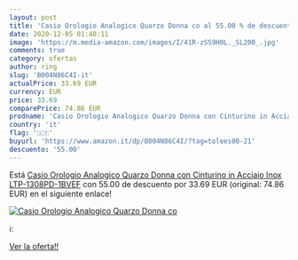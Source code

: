 ```yaml
---
layout: post
title: 'Casio Orologio Analogico Quarzo Donna co al 55.00 % de descuento'
date: 2020-12-05 01:40:11
image: 'https://m.media-amazon.com/images/I/41R-zSS9H0L._SL200_.jpg'
comments: true
category: ofertas
author: ring
slug: 'B004N86C4I-it'
actualPrice: 33.69 EUR
currency: EUR
price: 33.69
comparePrice: 74.86 EUR
prodname: 'Casio Orologio Analogico Quarzo Donna con Cinturino in Acciaio Inox LTP-1308PD-1BVEF'
country: 'it'
flag: '🇮🇹'
buyurl: 'https://www.amazon.it/dp/B004N86C4I/?tag=tolees00-21'
descuento: '55.00'
---
```


Está [Casio Orologio Analogico Quarzo Donna con Cinturino in Acciaio Inox LTP-1308PD-1BVEF](https://www.amazon.it/dp/B004N86C4I/?tag=tolees00-21) con 55.00 de descuento por 33.69 EUR (original: 74.86 EUR) en el siguiente enlace!

[![Casio Orologio Analogico Quarzo Donna co](https://m.media-amazon.com/images/I/41R-zSS9H0L._SL200_.jpg)](https://www.amazon.it/dp/B004N86C4I/?tag=tolees00-21)

ℹ️:


[Ver la oferta!!](https://www.amazon.it/dp/B004N86C4I/?tag=tolees00-21)
